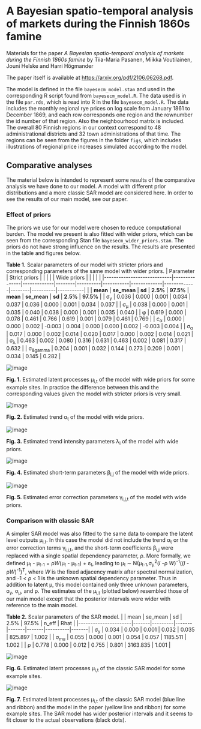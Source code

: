 # A Bayesian spatio-temporal analysis of markets during the Finnish 1860s famine

Materials for the paper *A Bayesian spatio-temporal analysis of markets during the Finnish 1860s famine* by Tiia-Maria Pasanen, Miikka Voutilainen, Jouni Helske and Harri Högmander

The paper itself is available at https://arxiv.org/pdf/2106.06268.pdf.

The model is defined in the file `bayesecm_model.stan` and used in the corresponding R script found from `bayesecm_model.R`. The data used is in the file `par.rds`, which is read into R in the file `bayesecm_model.R`. The data includes the monthly regional rye prices on log scale from January 1861 to December 1869, and each row corresponds one region and the rownumber the id number of that region. Also the neighbourhood matrix is included. The overall 80 Finnish regions in our context correspond to 48 administrational districts and 32 town administrations of that time. The regions can be seen from the figures in the folder `figs`, which includes illustrations of regional price increases simulated according to the model.

## Comparative analyses

The material below is intended to represent some results of the comparative analysis we have done to our model. A model with different prior distributions and a more classic SAR model are considered here. In order to see the results of our main model, see our paper.

### Effect of priors

The priors we use for our model were chosen to reduce computational burden. The model we present is also fitted with wider priors, which can be seen from the corresponding Stan file `bayesecm_wider_priors.stan`. The priors do not have strong influence on the results. The results are presented in the table and figures below.

**Table 1.** Scalar parameters of our model with stricter priors and corresponding parameters of the same model with wider priors.
| Parameter                  | Strict priors |             |        |          |           | Wide priors |             |        |          |           |
|----------------------------|---------------|-------------|--------|----------|-----------|-------------|-------------|--------|----------|-----------|
|                            | **mean**      | **se_mean** | **sd** | **2.5%** | **97.5%** | **mean**    | **se_mean** | **sd** | **2.5%** | **97.5%** |
| &sigma;<sub>y</sub>        | 0.036         | 0.000       | 0.001  | 0.034    | 0.037     | 0.036       | 0.000       | 0.001  | 0.034    | 0.037     |
| &sigma;<sub>&mu;</sub>     | 0.038         | 0.000       | 0.001  | 0.035    | 0.040     | 0.038       | 0.000       | 0.001  | 0.035    | 0.040     |
| &phi;                      | 0.619         | 0.000       | 0.078  | 0.461    | 0.766     | 0.619       | 0.001       | 0.079  | 0.461    | 0.769     |
| *c*<sub>&alpha;</sub>      | 0.000         | 0.000       | 0.002  | -0.003   | 0.004     | 0.000       | 0.000       | 0.002  | -0.003   | 0.004     |
| &sigma;<sub>&alpha;</sub>  | 0.017         | 0.000       | 0.002  | 0.014    | 0.020     | 0.017       | 0.000       | 0.002  | 0.014    | 0.021     |
| &sigma;<sub>&lambda;</sub> | 0.463         | 0.002       | 0.080  | 0.316    | 0.631     | 0.463       | 0.002       | 0.081  | 0.317    | 0.632     |
| &sigma;<sub>&gamma</sub>   | 0.204         | 0.001       | 0.032  | 0.144    | 0.273     | 0.209       | 0.001       | 0.034  | 0.145    | 0.282     |

![image](https://user-images.githubusercontent.com/65618755/162422597-7db0f523-07d9-4d78-8d89-1c17360b0c91.png)

**Fig. 1.** Estimated latent processes &mu;<sub>i,t</sub> of the model with wide priors for some example sites. In practice the difference between this and the corresponding values given the model with stricter priors is very small.

![image](https://user-images.githubusercontent.com/65618755/162422740-54e7b75c-96ce-42c9-a36d-ae5eb7cb717a.png)

**Fig. 2.** Estimated trend &alpha;<sub>t</sub> of the model with wide priors.

![image](https://user-images.githubusercontent.com/65618755/162422881-bf917a92-2102-482a-a91a-487d81e3bffa.png)

**Fig. 3.** Estimated trend intensity parameters &lambda;<sub>i</sub> of the model with wide priors.

![image](https://user-images.githubusercontent.com/65618755/162423039-b6ea91b1-c8de-43ca-8142-68e583f907fd.png)

**Fig. 4.** Estimated short-term parameters &beta;<sub>i,j</sub> of the model with wide priors.

![image](https://user-images.githubusercontent.com/65618755/162423235-a999f938-23ad-42b7-948b-f89a57c48899.png)

**Fig. 5.** Estimated error correction parameters &gamma;<sub>i,j,t</sub> of the model with wide priors.


### Comparison with classic SAR

A simpler SAR model was also fitted to the same data to compare the latent level outputs &mu;<sub>i,t</sub>. In this case the model did not include the trend &alpha;<sub>t</sub> or the error correction terms &gamma;<sub>i,j,t</sub>, and the short-term coefficients &beta;<sub>i,j</sub> were replaced with a single spatial dependency parameter, &rho;. More formally, we defined &mu;<sub>t</sub> - &mu;<sub>t-1</sub> = &rho;*W*(&mu;<sub>t</sub> - &mu;<sub>t-1</sub>) + &epsilon;<sub>t</sub>, leading to &mu;<sub>t</sub> &sim; N(&mu;<sub>t-1</sub>,&sigma;<sub>&mu;</sub><sup>2</sup>(*I* -&rho; *W*)<sup>-1</sup>((*I* - &rho;*W*)<sup>-1</sup>)<sup>T</sup>, where *W* is the fixed adjacency matrix after spectral normalization, and -1 < &rho; < 1 is the unknown spatial dependency parameter. Thus in addition to latent &mu;, this model contained only three unknown parameters, &sigma;<sub>y</sub>, &sigma;<sub>&mu;</sub>, and &rho;. The estimates of the &mu;<sub>i,t</sub> (plotted below) resembled those of our main model except that the posterior intervals were wider with reference to the main model.

**Table 2.** Scalar parameters of the SAR model.
|                      | mean  | se_mean | sd    | 2.5%  | 97.5% | n_eff    | Rhat  |
|----------------------|-------|---------|-------|-------|-------|----------|-------|
| &sigma;<sub>y</sub>  | 0.034 | 0.000   | 0.001 | 0.032 | 0.035 | 825.897  | 1.002 |
| &sigma;<sub>mu</sub> | 0.055 | 0.000   | 0.001 | 0.054 | 0.057 | 1185.511 | 1.002 |
| &rho;                | 0.778 | 0.000   | 0.012 | 0.755 | 0.801 | 3163.835 | 1.001 |


![image](https://user-images.githubusercontent.com/65618755/158409784-0a38869a-f857-4d67-a3ca-93ea2ed920f9.png)

**Fig. 6.** Estimated latent processes &mu;<sub>i,t</sub> of the classic SAR model for some example sites.

![image](https://user-images.githubusercontent.com/65618755/162441504-68d6822e-3981-42b4-b426-53789ba65f3f.png)

**Fig. 7.** Estimated latent processes &mu;<sub>i,t</sub> of the classic SAR model (blue line and ribbon) and the model in the paper (yellow line and ribbon) for some example sites. The SAR model has wider posterior intervals and it seems to fit closer to the actual observations (black dots).
